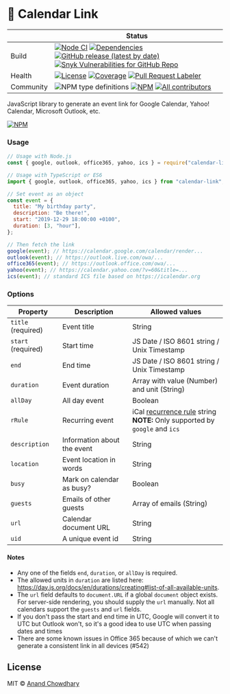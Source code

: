 # 📅 Calendar Link

<!-- prettier-ignore-start -->
|   | Status |
| - | - |
| Build | [![Node CI](https://github.com/AnandChowdhary/calendar-link/workflows/Node%20CI/badge.svg)](https://github.com/AnandChowdhary/calendar-link/actions?query=workflow%3A%22Node+CI%22) [![Dependencies](https://img.shields.io/librariesio/github/AnandChowdhary/calendar-link)](https://libraries.io/github/AnandChowdhary/calendar-link) [![GitHub release (latest by date)](https://img.shields.io/github/v/release/AnandChowdhary/calendar-link)](https://github.com/AnandChowdhary/calendar-link/releases) [![Snyk Vulnerabilities for GitHub Repo](https://img.shields.io/snyk/vulnerabilities/github/AnandChowdhary/calendar-link)](https://snyk.io/test/github/AnandChowdhary/calendar-link) |
| Health | [![License](https://img.shields.io/github/license/anandchowdhary/calendar-link.svg)](https://github.com/AnandChowdhary/calendar-link/blob/master/LICENSE) [![Coverage](https://img.shields.io/coveralls/github/AnandChowdhary/calendar-link)](https://coveralls.io/github/AnandChowdhary/calendar-link) [![Pull Request Labeler](https://github.com/AnandChowdhary/calendar-link/workflows/Pull%20Request%20Labeler/badge.svg)](https://github.com/AnandChowdhary/calendar-link/actions?query=workflow%3A%22Pull+Request+Labeler%22) |
| Community | ![NPM type definitions](https://img.shields.io/npm/types/calendar-link.svg) [![NPM](https://img.shields.io/npm/v/calendar-link.svg)](https://www.npmjs.com/package/calendar-link) [![All contributors](https://img.shields.io/badge/all_contributors-2-orange.svg)](#contributors) |
<!-- prettier-ignore-end -->

JavaScript library to generate an event link for Google Calendar, Yahoo!
Calendar, Microsoft Outlook, etc.

[![NPM](https://nodei.co/npm/calendar-link.png)](https://npm.im/calendar-link/)

### Usage

```js
// Usage with Node.js
const { google, outlook, office365, yahoo, ics } = require("calendar-link");

// Usage with TypeScript or ES6
import { google, outlook, office365, yahoo, ics } from "calendar-link";

// Set event as an object
const event = {
  title: "My birthday party",
  description: "Be there!",
  start: "2019-12-29 18:00:00 +0100",
  duration: [3, "hour"],
};

// Then fetch the link
google(event); // https://calendar.google.com/calendar/render...
outlook(event); // https://outlook.live.com/owa/...
office365(event); // https://outlook.office.com/owa/...
yahoo(event); // https://calendar.yahoo.com/?v=60&title=...
ics(event); // standard ICS file based on https://icalendar.org
```

### Options

| Property           | Description                 | Allowed values                                                                                                                            |
| ------------------ | --------------------------- | ----------------------------------------------------------------------------------------------------------------------------------------- |
| `title` (required) | Event title                 | String                                                                                                                                    |
| `start` (required) | Start time                  | JS Date / ISO 8601 string / Unix Timestamp                                                                                                |
| `end`              | End time                    | JS Date / ISO 8601 string / Unix Timestamp                                                                                                |
| `duration`         | Event duration              | Array with value (Number) and unit (String)                                                                                               |
| `allDay`           | All day event               | Boolean                                                                                                                                   |
| `rRule`            | Recurring event             | iCal [recurrence rule](https://www.rfc-editor.org/rfc/rfc5545#section-3.3.10) string <br />**NOTE:** Only supported by `google` and `ics` |
| `description`      | Information about the event | String                                                                                                                                    |
| `location`         | Event location in words     | String                                                                                                                                    |
| `busy`             | Mark on calendar as busy?   | Boolean                                                                                                                                   |
| `guests`           | Emails of other guests      | Array of emails (String)                                                                                                                  |
| `url`              | Calendar document URL       | String                                                                                                                                    |
| `uid`              | A unique event id      | String                                                                                                                                    |

#### Notes

- Any one of the fields `end`, `duration`, or `allDay` is required.
- The allowed units in `duration` are listed here: https://day.js.org/docs/en/durations/creating#list-of-all-available-units.
- The `url` field defaults to `document.URL` if a global `document` object exists. For server-side rendering, you should supply the `url` manually.
  Not all calendars support the `guests` and `url` fields.
- If you don't pass the start and end time in UTC, Google will convert it to UTC but Outlook won't, so it's a good idea to use UTC when passing dates and times
- There are some known issues in Office 365 because of which we can't generate a consistent link in all devices (#542)

## License

MIT © [Anand Chowdhary](https://anandchowdhary.com/?utm_source=github&utm_medium=calendar-link&utm_campaign=readme)
